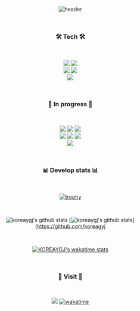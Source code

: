 <div align="center">
  
  ![header](https://capsule-render.vercel.app/api?reversal=ture&animation=fadeIn&fontColor=F5FFFA&FontAlignY=100&type=waving&color=008d62&height=300&section=header&text=KOREAYGJ%20&fontSize=90)
  
</div>

<br>

<h3 align="center">🛠 Tech 🛠</h3>
<br>
  <p align="center">
  <img src="https://img.shields.io/badge/C-A8B9CC?style=flat-square&logo=C&logoColor=white" />
  <img src="https://img.shields.io/badge/C++-00599C?style=flat-square&logo=C%2B%2B&logoColor=white" />
  <br>
  <img src="https://img.shields.io/badge/MySQL-4479A1?style=flat-square&logo=MySQL&logoColor=white "/>
  <img src="https://img.shields.io/badge/MariaDB-003545?style=flat-square&logo=MariaDB&logoColor=white "/>
  <br>
    <img src="https://img.shields.io/badge/Kali_Linux-557C94?style=flat-square&logo=Kali Linux&logoColor=white "/>
  </p>
<br>

<h3 align="center">📝 In progress 📝</h3>
<br>
  <p align="center">
  <img src="https://img.shields.io/badge/Java-007396?style=flat-square&logo=Java&logoColor=white" />
  <img src="https://img.shields.io/badge/Spring-6DB33F?style=flat-square&logo=Spring&logoColor=white" />
  <img src="https://img.shields.io/badge/Kotlin-7F52FF?style=flat-square&logo=Kotlin&logoColor=white" />
  <br>
    <img src="https://img.shields.io/badge/Go-00ADD8?style=flat-square&logo=Go&logoColor=white" />
  <img src="https://img.shields.io/badge/C Sharp-239120?style=flat-square&logo=C Sharp&logoColor=white "/>
  <img src="https://img.shields.io/badge/Python-3776AB?style=flat-square&logo=Python&logoColor=white" />
  <br>
    <img src="https://img.shields.io/badge/Amazon AWS-232F3E?style=flat-square&logo=Amazon AWS&logoColor=white"/>
  </p>
 
<br>
<!--
<h3 align="center">🎧 Spotify Playing 🎧</h3>
<div align="center">
  [<img src="https://koreaygj.vercel.app/api/spotify-now-playing" alt="Spotify Now Playing" width="350"/>](https://open.spotify.com/user/rk9xha76f5bq296eccr82fqwr)
</div>
<br>
-->
<h3 align="center">📊 Develop stats 📊</h3>
<br>
<div align="center">
  
  [![trophy](https://github-profile-trophy.vercel.app/?username=koreaygj)](https://github.com/ryo-ma/github-profile-trophy)
  
  <br>
  
  ![koreaygj's github stats](https://github-readme-stats.vercel.app/api?username=koreaygjID&show_icons=true)
  [![koreaygj's github stats](https://github-readme-stats.vercel.app/api/top-langs/?username=koreagyjID&show_icons=true&hide_border=true&title_color=004386&icon_color=004386&layout=compact)](https://github.com/koreagyj

</div>

<br>

<div align="center">
  
  [![KOREAYGJ's wakatime stats](https://github-readme-stats.vercel.app/api/wakatime/?username=koreaygj)](https://github.com/anuraghazra/github-readme-stats)
</div>

<br>

<h3 align="center">🚪 Visit 🚪</h3>
<br>
<div align="center">
  
  ![](https://komarev.com/ghpvc/?username=koreaygj&color=blueviolet&style=flat-square)
  [![wakatime](https://wakatime.com/badge/user/ca68aa9c-3de0-4dca-b96e-31d26e2a8f6c.svg)](https://wakatime.com/@ca68aa9c-3de0-4dca-b96e-31d26e2a8f6c)
  
</div>
